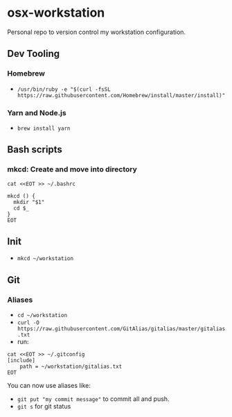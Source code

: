 # osx-workstation
Personal repo to version control my workstation configuration.

## Dev Tooling

### Homebrew
- `/usr/bin/ruby -e "$(curl -fsSL https://raw.githubusercontent.com/Homebrew/install/master/install)"`

### Yarn and Node.js
- `brew install yarn`

## Bash scripts

### mkcd: Create and move into directory

```
cat <<EOT >> ~/.bashrc

mkcd () {
  mkdir "$1"
  cd $_
}
EOT
```
  

## Init

- `mkcd ~/workstation`

## Git

### Aliases

- `cd ~/workstation`
- `curl -O https://raw.githubusercontent.com/GitAlias/gitalias/master/gitalias.txt`
- run:
```
cat <<EOT >> ~/.gitconfig
[include]
    path = ~/workstation/gitalias.txt
EOT
```

You can now use aliases like:
- `git put "my commit message"` to commit all and push.
- `git s` for git status
